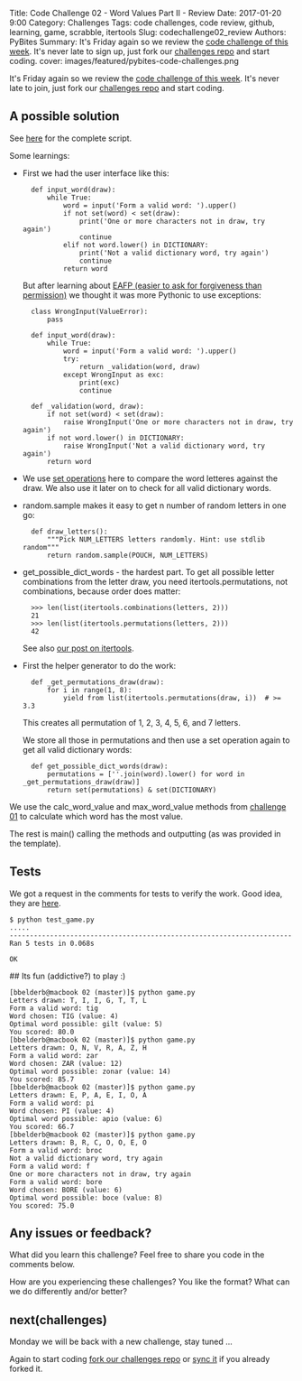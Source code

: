 Title: Code Challenge 02 - Word Values Part II - Review
Date: 2017-01-20 9:00
Category: Challenges
Tags: code challenges, code review, github, learning, game, scrabble, itertools
Slug: codechallenge02_review
Authors: PyBites
Summary: It's Friday again so we review the [code challenge of this week](http://pybit.es/codechallenge02.html). It's never late to sign up, just fork our [challenges repo](https://github.com/pybites/challenges) and start coding.
cover: images/featured/pybites-code-challenges.png

It's Friday again so we review the [code challenge of this week](http://pybit.es/codechallenge02.html). It's never late to join, just fork our [challenges repo](https://github.com/pybites/challenges) and start coding.

## A possible solution

See [here](https://github.com/bbelderbos/challenges/blob/master/02/game.py) for the complete script.

Some learnings:

* First we had the user interface like this: 

		def input_word(draw):
			while True:
				word = input('Form a valid word: ').upper()
				if not set(word) < set(draw):
					print('One or more characters not in draw, try again')
					continue
				elif not word.lower() in DICTIONARY:
					print('Not a valid dictionary word, try again')
					continue
				return word

	But after learning about [EAFP (easier to ask for forgiveness than permission)](http://pybit.es/error_handling.html) we thought it was more Pythonic to use exceptions:

		class WrongInput(ValueError):
			pass

		def input_word(draw):
			while True:
				word = input('Form a valid word: ').upper()
				try:
					return _validation(word, draw)
				except WrongInput as exc:
					print(exc)
					continue

		def _validation(word, draw):
			if not set(word) < set(draw):
				raise WrongInput('One or more characters not in draw, try again')
			if not word.lower() in DICTIONARY:
				raise WrongInput('Not a valid dictionary word, try again')
			return word

* We use [set operations](http://www.linuxtopia.org/online_books/programming_books/python_programming/python_ch16s04.html) here to compare the word letteres against the draw. We also use it later on to check for all valid dictionary words.

* random.sample makes it easy to get n number of random letters in one go: 

		def draw_letters():
			"""Pick NUM_LETTERS letters randomly. Hint: use stdlib random"""
			return random.sample(POUCH, NUM_LETTERS)

* get_possible_dict_words - the hardest part. To get all possible letter combinations from the letter draw, you need itertools.permutations, not combinations, because order does matter: 

		>>> len(list(itertools.combinations(letters, 2)))
		21
		>>> len(list(itertools.permutations(letters, 2)))
		42

	See also [our post on itertools](http://pybit.es/itertools-examples.html).

* First the helper generator to do the work:

		def _get_permutations_draw(draw):
			for i in range(1, 8):
				yield from list(itertools.permutations(draw, i))  # >= 3.3

	This creates all permutation of 1, 2, 3, 4, 5, 6, and 7 letters.

	We store all those in permutations and then use a set operation again to get all valid dictionary words:

		def get_possible_dict_words(draw):
			permutations = [''.join(word).lower() for word in _get_permutations_draw(draw)]
			return set(permutations) & set(DICTIONARY)

We use the calc_word_value and max_word_value methods from [challenge 01](http://pybit.es/codechallenge01.html) to calculate which word has the most value. 

The rest is main() calling the methods and outputting (as was provided in the template).

## Tests

We got a request in the comments for tests to verify the work. Good idea, they are [here](https://github.com/pybites/challenges/blob/master/02/test_game.py).

	$ python test_game.py 
	.....
	----------------------------------------------------------------------
	Ran 5 tests in 0.068s

	OK

## Its fun (addictive?) to play :)

	[bbelderb@macbook 02 (master)]$ python game.py 
	Letters drawn: T, I, I, G, T, T, L
	Form a valid word: tig
	Word chosen: TIG (value: 4)
	Optimal word possible: gilt (value: 5)
	You scored: 80.0
	[bbelderb@macbook 02 (master)]$ python game.py 
	Letters drawn: O, N, V, R, A, Z, H
	Form a valid word: zar
	Word chosen: ZAR (value: 12)
	Optimal word possible: zonar (value: 14)
	You scored: 85.7
	[bbelderb@macbook 02 (master)]$ python game.py 
	Letters drawn: E, P, A, E, I, O, A
	Form a valid word: pi
	Word chosen: PI (value: 4)
	Optimal word possible: apio (value: 6)
	You scored: 66.7
	[bbelderb@macbook 02 (master)]$ python game.py 
	Letters drawn: B, R, C, O, O, E, O
	Form a valid word: broc
	Not a valid dictionary word, try again
	Form a valid word: f
	One or more characters not in draw, try again
	Form a valid word: bore
	Word chosen: BORE (value: 6)
	Optimal word possible: boce (value: 8)
	You scored: 75.0

## Any issues or feedback?

What did you learn this challenge? Feel free to share you code in the comments below. 

How are you experiencing these challenges? You like the format? What can we do differently and/or better?

## next(challenges)

Monday we will be back with a new challenge, stay tuned ...

Again to start coding [fork our challenges repo](https://github.com/pybites/challenges) or [sync it](https://help.github.com/articles/syncing-a-fork/) if you already forked it.
